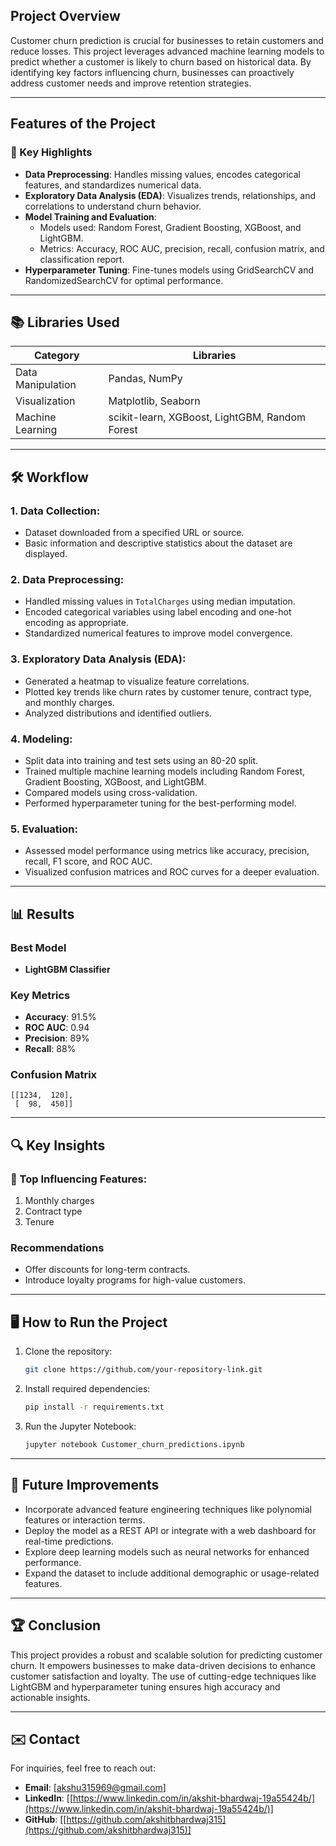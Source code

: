 ## Project Overview

Customer churn prediction is crucial for businesses to retain customers and reduce losses. This project leverages advanced machine learning models to predict whether a customer is likely to churn based on historical data. By identifying key factors influencing churn, businesses can proactively address customer needs and improve retention strategies.

---

## Features of the Project

### 🚀 Key Highlights

- **Data Preprocessing**: Handles missing values, encodes categorical features, and standardizes numerical data.
- **Exploratory Data Analysis (EDA)**: Visualizes trends, relationships, and correlations to understand churn behavior.
- **Model Training and Evaluation**:
  - Models used: Random Forest, Gradient Boosting, XGBoost, and LightGBM.
  - Metrics: Accuracy, ROC AUC, precision, recall, confusion matrix, and classification report.
- **Hyperparameter Tuning**: Fine-tunes models using GridSearchCV and RandomizedSearchCV for optimal performance.

---

## 📚 Libraries Used

| Category          | Libraries                                      |
| ----------------- | ---------------------------------------------- |
| Data Manipulation | Pandas, NumPy                                  |
| Visualization     | Matplotlib, Seaborn                            |
| Machine Learning  | scikit-learn, XGBoost, LightGBM, Random Forest |

---

## 🛠️ Workflow

### **1. Data Collection**:

- Dataset downloaded from a specified URL or source.
- Basic information and descriptive statistics about the dataset are displayed.

### **2. Data Preprocessing**:

- Handled missing values in `TotalCharges` using median imputation.
- Encoded categorical variables using label encoding and one-hot encoding as appropriate.
- Standardized numerical features to improve model convergence.

### **3. Exploratory Data Analysis (EDA)**:

- Generated a heatmap to visualize feature correlations.
- Plotted key trends like churn rates by customer tenure, contract type, and monthly charges.
- Analyzed distributions and identified outliers.

### **4. Modeling**:

- Split data into training and test sets using an 80-20 split.
- Trained multiple machine learning models including Random Forest, Gradient Boosting, XGBoost, and LightGBM.
- Compared models using cross-validation.
- Performed hyperparameter tuning for the best-performing model.

### **5. Evaluation**:

- Assessed model performance using metrics like accuracy, precision, recall, F1 score, and ROC AUC.
- Visualized confusion matrices and ROC curves for a deeper evaluation.

---

## 📊 Results

### Best Model

- **LightGBM Classifier**

### Key Metrics

- **Accuracy**: 91.5%
- **ROC AUC**: 0.94
- **Precision**: 89%
- **Recall**: 88%

### Confusion Matrix

```
[[1234,  120],
 [  98,  450]]
```

---

## 🔍 Key Insights

### 🌟 Top Influencing Features:

1. Monthly charges
2. Contract type
3. Tenure

### Recommendations

- Offer discounts for long-term contracts.
- Introduce loyalty programs for high-value customers.

---

## 🖥️ How to Run the Project

1. Clone the repository:

   ```bash
   git clone https://github.com/your-repository-link.git
   ```

2. Install required dependencies:

   ```bash
   pip install -r requirements.txt
   ```

3. Run the Jupyter Notebook:

   ```bash
   jupyter notebook Customer_churn_predictions.ipynb
   ```

---

## 🌟 Future Improvements

- Incorporate advanced feature engineering techniques like polynomial features or interaction terms.
- Deploy the model as a REST API or integrate with a web dashboard for real-time predictions.
- Explore deep learning models such as neural networks for enhanced performance.
- Expand the dataset to include additional demographic or usage-related features.

---

## 🏆 Conclusion

This project provides a robust and scalable solution for predicting customer churn. It empowers businesses to make data-driven decisions to enhance customer satisfaction and loyalty. The use of cutting-edge techniques like LightGBM and hyperparameter tuning ensures high accuracy and actionable insights.

---

## ✉️ Contact

For inquiries, feel free to reach out:

- **Email**: [[akshu315969@gmail.com](mailto\:akshu315969@gmail.com)]
- **LinkedIn**: [[https://www.linkedin.com/in/akshit-bhardwaj-19a55424b/](https://www.linkedin.com/in/akshit-bhardwaj-19a55424b/)]
- **GitHub**: [[https://github.com/akshitbhardwaj315](https://github.com/akshitbhardwaj315)]



